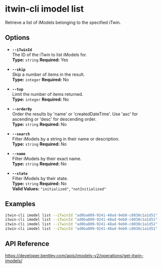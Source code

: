 # itwin-cli imodel list

Retrieve a list of iModels belonging to the specified iTwin.

## Options

- **`--iTwinId`**  
  The ID of the iTwin to list iModels for.  
  **Type:** `string` **Required:** Yes

- **`--skip`**  
  Skip a number of items in the result.  
  **Type:** `integer` **Required:** No

- **`--top`**  
  Limit the number of items returned.  
  **Type:** `integer` **Required:** No

- **`--orderBy`**  
  Order the results by 'name' or 'createdDateTime'. Use 'asc' for ascending or 'desc' for descending order.  
  **Type:** `string` **Required:** No

- **`--search`**  
  Filter iModels by a string in their name or description.  
  **Type:** `string` **Required:** No

- **`--name`**  
  Filter iModels by their exact name.  
  **Type:** `string` **Required:** No

- **`--state`**  
  Filter iModels by their state.  
  **Type:** `string` **Required:** No  
  **Valid Values:** `"initialized"`, `"notInitialized"`

## Examples

```bash
itwin-cli imodel list --iTwinId "ad0ba809-9241-48ad-9eb0-c8038c1a1d51"
itwin-cli imodel list --iTwinId "ad0ba809-9241-48ad-9eb0-c8038c1a1d51" --top 10 --orderBy "name desc"
itwin-cli imodel list --iTwinId "ad0ba809-9241-48ad-9eb0-c8038c1a1d51" --search "Sun City"
itwin-cli imodel list --iTwinId "ad0ba809-9241-48ad-9eb0-c8038c1a1d51" --state "initialized"
```

## API Reference

https://developer.bentley.com/apis/imodels-v2/operations/get-itwin-imodels/